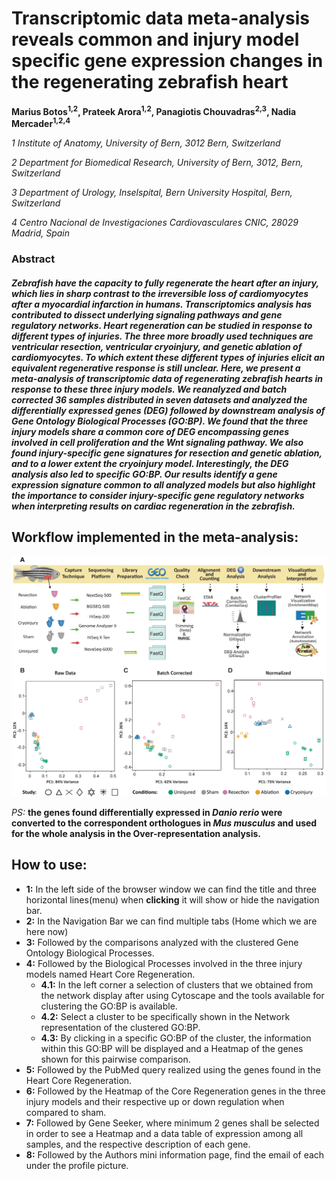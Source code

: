 # **Transcriptomic data meta-analysis reveals common and injury model specific gene expression changes in the regenerating zebrafish heart**

**Marius Botos<sup>1,2</sup>, Prateek Arora<sup>1,2</sup>, Panagiotis Chouvadras<sup>2,3</sup>, Nadia Mercader<sup>1,2,4</sup>**

*1 Institute of Anatomy, University of Bern, 3012 Bern, Switzerland*

*2 Department for Biomedical Research, University of Bern, 3012, Bern, Switzerland*

*3 Department of Urology, Inselspital, Bern University Hospital, Bern, Switzerland*

*4 Centro Nacional de Investigaciones Cardiovasculares CNIC, 28029 Madrid, Spain*

### **Abstract**

##### Zebrafish have the capacity to fully regenerate the heart after an injury, which lies in sharp contrast to the irreversible loss of cardiomyocytes after a myocardial infarction in humans. Transcriptomics analysis has contributed to dissect underlying signaling pathways and gene regulatory networks. Heart regeneration can be studied in response to different types of injuries. The three more broadly used techniques are ventricular resection, ventricular cryoinjury, and genetic ablation of cardiomyocytes. To which extent these different types of injuries elicit an equivalent regenerative response is still unclear. Here, we present a meta-analysis of transcriptomic data of regenerating zebrafish hearts in response to these three injury models. We reanalyzed and batch corrected 36 samples distributed in seven datasets and analyzed the differentially expressed genes (DEG) followed by downstream analysis of Gene Ontology Biological Processes (GO\:BP). We found that the three injury models share a common core of DEG encompassing genes involved in cell proliferation and the Wnt signaling pathway. We also found injury-specific gene signatures for resection and genetic ablation, and to a lower extent the cryoinjury model. Interestingly, the DEG analysis also led to specific GO\:BP. Our results identify a gene expression signature common to all analyzed models but also highlight the importance to consider injury-specific gene regulatory networks when interpreting results on cardiac regeneration in the zebrafish.

## Workflow implemented in the meta-analysis:


<img src="Figure1_corrected_Shape_and_Index_v4_calibri-2.png" alt="Workflow implemented in the meta-analysis" style="width:720px;"/>

*PS:* **the genes found differentially expressed in *Danio rerio* were converted to the correspondent orthologues in *Mus musculus* and used for the whole analysis in the Over-representation analysis.**

## How to use:

-   **1:** In the left side of the browser window we can find the title and three horizontal lines(menu) when **clicking** it will show or hide the navigation bar.
-   **2:** In the Navigation Bar we can find multiple tabs (Home which we are here now)
-   **3:** Followed by the comparisons analyzed with the clustered Gene Ontology Biological Processes.
-   **4:** Followed by the Biological Processes involved in the three injury models named Heart Core Regeneration.
    -   **4.1:** In the left corner a selection of clusters that we obtained from the network display after using Cytoscape and the tools available for clustering the GO\:BP is available.
    -   **4.2:** Select a cluster to be specifically shown in the Network representation of the clustered GO\:BP.
    -   **4.3:** By clicking in a specific GO\:BP of the cluster, the information within this GO\:BP will be displayed and a Heatmap of the genes shown for this pairwise comparison.
-   **5:** Followed by the PubMed query realized using the genes found in the Heart Core Regeneration.
-   **6:** Followed by the Heatmap of the Core Regeneration genes in the three injury models and their respective up or down regulation when compared to sham.
-   **7:** Followed by Gene Seeker, where minimum 2 genes shall be selected in order to see a Heatmap and a data table of expression among all samples, and the respective description of each gene.
-   **8:** Followed by the Authors mini information page, find the email of each under the profile picture.

### 
